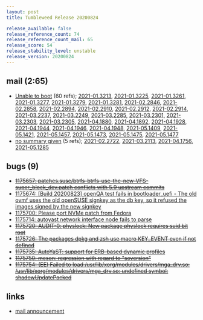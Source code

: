 ```yaml
---
layout: post
title: Tumbleweed Release 20200824

release_available: false
release_reference_count: 74
release_reference_count_mail: 65
release_score: 54
release_stability_level: unstable
release_version: 20200824
---
```


## mail (2:65)

- [Unable to boot](https://lists.opensuse.org/opensuse-factory/2020-08/msg00354.html) (60 refs); [2021-01.3213](https://github.com/boombatower/tumbleweed-review/issues/10), [2021-01.3225](https://github.com/boombatower/tumbleweed-review/issues/10), [2021-01.3261](https://github.com/boombatower/tumbleweed-review/issues/10), [2021-01.3277](https://github.com/boombatower/tumbleweed-review/issues/10), [2021-01.3279](https://github.com/boombatower/tumbleweed-review/issues/10), [2021-01.3281](https://github.com/boombatower/tumbleweed-review/issues/10), [2021-02.2846](https://github.com/boombatower/tumbleweed-review/issues/10), [2021-02.2858](https://github.com/boombatower/tumbleweed-review/issues/10), [2021-02.2894](https://github.com/boombatower/tumbleweed-review/issues/10), [2021-02.2910](https://github.com/boombatower/tumbleweed-review/issues/10), [2021-02.2912](https://github.com/boombatower/tumbleweed-review/issues/10), [2021-02.2914](https://github.com/boombatower/tumbleweed-review/issues/10), [2021-03.2237](https://github.com/boombatower/tumbleweed-review/issues/10), [2021-03.2249](https://github.com/boombatower/tumbleweed-review/issues/10), [2021-03.2285](https://github.com/boombatower/tumbleweed-review/issues/10), [2021-03.2301](https://github.com/boombatower/tumbleweed-review/issues/10), [2021-03.2303](https://github.com/boombatower/tumbleweed-review/issues/10), [2021-03.2305](https://github.com/boombatower/tumbleweed-review/issues/10), [2021-04.1880](https://github.com/boombatower/tumbleweed-review/issues/10), [2021-04.1892](https://github.com/boombatower/tumbleweed-review/issues/10), [2021-04.1928](https://github.com/boombatower/tumbleweed-review/issues/10), [2021-04.1944](https://github.com/boombatower/tumbleweed-review/issues/10), [2021-04.1946](https://github.com/boombatower/tumbleweed-review/issues/10), [2021-04.1948](https://github.com/boombatower/tumbleweed-review/issues/10), [2021-05.1409](https://github.com/boombatower/tumbleweed-review/issues/10), [2021-05.1421](https://github.com/boombatower/tumbleweed-review/issues/10), [2021-05.1457](https://github.com/boombatower/tumbleweed-review/issues/10), [2021-05.1473](https://github.com/boombatower/tumbleweed-review/issues/10), [2021-05.1475](https://github.com/boombatower/tumbleweed-review/issues/10), [2021-05.1477](https://github.com/boombatower/tumbleweed-review/issues/10)
- [no summary given](https://github.com/boombatower/tumbleweed-review/issues/10) (5 refs); [2021-02.2722](https://github.com/boombatower/tumbleweed-review/issues/10), [2021-03.2113](https://github.com/boombatower/tumbleweed-review/issues/10), [2021-04.1756](https://github.com/boombatower/tumbleweed-review/issues/10), [2021-05.1285](https://github.com/boombatower/tumbleweed-review/issues/10)

## bugs (9)

<!--more-->

- ~~[1175657: patches.suse/btrfs-btrfs-use-the-new-VFS-super_block_dev.patch conflicts with 5.9 upstream commits](https://bugzilla.opensuse.org/show_bug.cgi?id=1175657)~~
- [1175674: \[Build 20200823\] openQA test fails in bootloader_uefi - The old ovmf uses the old openSUSE signkey as the db key, so it refused the images signed by the new signkey](https://bugzilla.opensuse.org/show_bug.cgi?id=1175674)
- [1175700: Please port NVMe patch from Fedora](https://bugzilla.opensuse.org/show_bug.cgi?id=1175700)
- [1175714: autoyast network interface node fails to parse](https://bugzilla.opensuse.org/show_bug.cgi?id=1175714)
- ~~[1175720: AUDIT-0: physlock: New package physlock requires suid bit root](https://bugzilla.opensuse.org/show_bug.cgi?id=1175720)~~
- ~~[1175726: The packages dpkg and zsh use macro KEY_EVENT even if not defined](https://bugzilla.opensuse.org/show_bug.cgi?id=1175726)~~
- ~~[1175735: AutoYaST: support for ERB-based dynamic profiles](https://bugzilla.opensuse.org/show_bug.cgi?id=1175735)~~
- ~~[1175750: meson: regression with regard to "soversion"](https://bugzilla.opensuse.org/show_bug.cgi?id=1175750)~~
- ~~[1175754: (EE) Failed to load /usr/lib/xorg/modules/drivers/mga_drv.so: /usr/lib/xorg/modules/drivers/mga_drv.so: undefined symbol: shadowUpdatePacked](https://bugzilla.opensuse.org/show_bug.cgi?id=1175754)~~



## links

- [mail announcement](https://github.com/boombatower/tumbleweed-review/issues/10)
